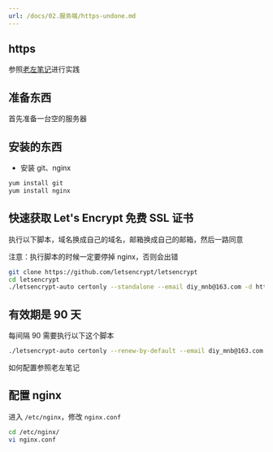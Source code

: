 ```yaml
---
url: /docs/02.服务端/https-undone.md
---
```


## https

参照[老左笔记](https://www.laozuo.org/7676.html)进行实践

## 准备东西

首先准备一台空的服务器

## 安装的东西

* 安装 git、nginx

```sh
yum install git
yum install nginx
```

## 快速获取 Let's Encrypt 免费 SSL 证书

执行以下脚本，域名换成自己的域名，邮箱换成自己的邮箱，然后一路同意

注意：执行脚本的时候一定要停掉 nginx，否则会出错

```sh
git clone https://github.com/letsencrypt/letsencrypt
cd letsencrypt
./letsencrypt-auto certonly --standalone --email diy_mnb@163.com -d https.cym.today
```

## 有效期是 90 天

每间隔 90 需要执行以下这个脚本

```sh
./letsencrypt-auto certonly --renew-by-default --email diy_mnb@163.com -d https.cym.today
```

如何配置参照老左笔记

## 配置 nginx

进入 `/etc/nginx`，修改 `nginx.conf`

```sh
cd /etc/nginx/
vi nginx.conf
```
